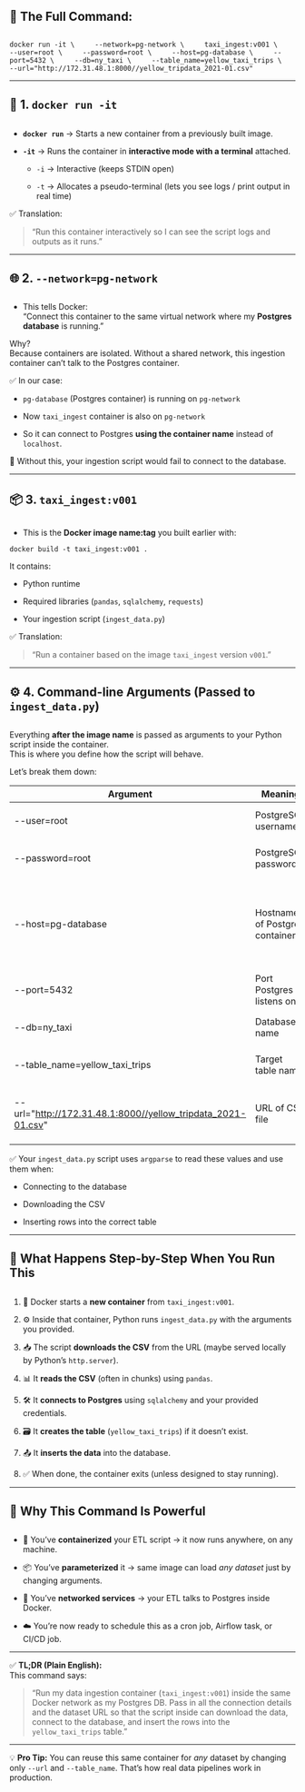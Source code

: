 ## 🐳 The Full Command:

## 

`docker run -it \     --network=pg-network \     taxi_ingest:v001 \     --user=root \     --password=root \     --host=pg-database \     --port=5432 \     --db=ny_taxi \     --table_name=yellow_taxi_trips \     --url="http://172.31.48.1:8000//yellow_tripdata_2021-01.csv"`

* * *

## 🧠 1. `docker run -it`

## 

*   **`docker run`** → Starts a new container from a previously built image.
    
*   **`-it`** → Runs the container in **interactive mode with a terminal** attached.
    
    *   `-i` → Interactive (keeps STDIN open)
        
    *   `-t` → Allocates a pseudo-terminal (lets you see logs / print output in real time)
        

✅ Translation:

> “Run this container interactively so I can see the script logs and outputs as it runs.”

* * *

## 🌐 2. `--network=pg-network`

## 

*   This tells Docker:  
    “Connect this container to the same virtual network where my **Postgres database** is running.”
    

Why?  
Because containers are isolated. Without a shared network, this ingestion container can’t talk to the Postgres container.

✅ In our case:

*   `pg-database` (Postgres container) is running on `pg-network`
    
*   Now `taxi_ingest` container is also on `pg-network`
    
*   So it can connect to Postgres **using the container name** instead of `localhost`.
    

📌 Without this, your ingestion script would fail to connect to the database.

* * *

## 📦 3. `taxi_ingest:v001`

## 

*   This is the **Docker image name:tag** you built earlier with:
    

`docker build -t taxi_ingest:v001 .`

It contains:

*   Python runtime
    
*   Required libraries (`pandas`, `sqlalchemy`, `requests`)
    
*   Your ingestion script (`ingest_data.py`)
    

✅ Translation:

> “Run a container based on the image `taxi_ingest` version `v001`.”

* * *

## ⚙️ 4. Command-line Arguments (Passed to `ingest_data.py`)

## 

Everything **after the image name** is passed as arguments to your Python script inside the container.  
This is where you define how the script will behave.

Let’s break them down:

| Argument | Meaning | Purpose |
| --- | --- | --- |
| --user=root | PostgreSQL username | Used to connect to the database |
| --password=root | PostgreSQL password | Authenticates the connection |
| --host=pg-database | Hostname of Postgres container | Since both containers are on the same Docker network, we use the container name |
| --port=5432 | Port Postgres listens on | Default port |
| --db=ny_taxi | Database name | Where data will be inserted |
| --table_name=yellow_taxi_trips | Target table name | The table where data will be loaded |
| --url="http://172.31.48.1:8000//yellow_tripdata_2021-01.csv" | URL of CSV file | The source data your script will download and load |

✅ Your `ingest_data.py` script uses `argparse` to read these values and use them when:

*   Connecting to the database
    
*   Downloading the CSV
    
*   Inserting rows into the correct table
    

* * *

## 🧪 What Happens Step-by-Step When You Run This

## 

1.  🐳 Docker starts a **new container** from `taxi_ingest:v001`.
    
2.  ⚙️ Inside that container, Python runs `ingest_data.py` with the arguments you provided.
    
3.  📥 The script **downloads the CSV** from the URL (maybe served locally by Python’s `http.server`).
    
4.  📊 It **reads the CSV** (often in chunks) using `pandas`.
    
5.  🛠️ It **connects to Postgres** using `sqlalchemy` and your provided credentials.
    
6.  🗃️ It **creates the table** (`yellow_taxi_trips`) if it doesn’t exist.
    
7.  📤 It **inserts the data** into the database.
    
8.  ✅ When done, the container exits (unless designed to stay running).
    

* * *

## 🧠 Why This Command Is Powerful

## 

*   🐳 You’ve **containerized** your ETL script → it now runs anywhere, on any machine.
    
*   📦 You’ve **parameterized** it → same image can load _any dataset_ just by changing arguments.
    
*   🔄 You’ve **networked services** → your ETL talks to Postgres inside Docker.
    
*   ☁️ You’re now ready to schedule this as a cron job, Airflow task, or CI/CD job.
    

* * *

✅ **TL;DR (Plain English):**  
This command says:

> “Run my data ingestion container (`taxi_ingest:v001`) inside the same Docker network as my Postgres DB. Pass in all the connection details and the dataset URL so that the script inside can download the data, connect to the database, and insert the rows into the `yellow_taxi_trips` table.”

* * *

💡 **Pro Tip:** You can reuse this same container for _any_ dataset by changing only `--url` and `--table_name`. That’s how real data pipelines work in production.
